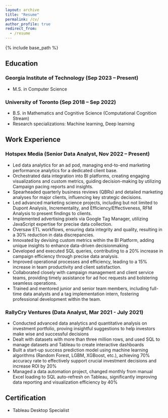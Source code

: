 ```yaml
---
layout: archive
title: "Resume"
permalink: /cv/
author_profile: true
redirect_from:
  - /resume
---
```


{% include base_path %}

## Education

### Georgia Institute of Technology (Sep 2023 – Present)  

- M.S. in Computer Science

### University of Toronto (Sep 2018 – Sep 2022)  

- B.S. in Mathematics and Cognitive Science (Computational Cognition Stream)
- Research specializations: Machine learning, Deep learning

## Work Experience

### Hotspex Media (Senior Data Analyst, Nov 2022 – Present) 
-	Led data analytics for an ad pod, managing end-to-end marketing performance analytics for a dedicated client base.
-	Orchestrated data integration into BI platforms, creating engaging visualizations and custom metrics, guiding decision-making by utilizing Campaign pacing reports and insights.
-	Spearheaded quarterly business reviews (QBRs) and detailed marketing analyses for major clients, influencing key strategic decisions.
-	Led advanced marketing science projects, including but not limited to Dupont Analysis, Incrementality, and Efficiency/Effectiveness, RFM Analysis to present findings to clients.
- Implemented advertising pixels via Google Tag Manager, utilizing JavaScript expertise for precise data collection.
- Oversaw ETL workflows, ensuring data integrity and quality, resulting in a 30% reduction in data discrepancies.
- Innovated by devising custom metrics within the BI Platform, adding unique insights to enhance data-driven decisionmaking
- Developed and executed SQL queries, contributing to a 20% increase in campaign efficiency through precise data analysis.
- Improved operational processes and efficiency, leading to a 15% increase in team productivity and client satisfaction.
- Collaborated closely with campaign management and client service teams, providing timely assistance for ad hoc requests and bolstering seamless operations.
- Trained and mentored junior and senior team members, including full-time data analysts and a tag implementation intern, fostering professional development within the team.



### RallyCry Ventures (Data Analyst, Mar 2021 - July 2021)  
- Conducted advanced data analytics and quantitative analysis on investment portfolio, proving insightful suggestions to help investors make wise and successful decisions
- Dealt with datasets with more than three million rows, and used SQL to manage datasets and Tableau to create interactive dashboards
- Built a start-up success prediction model using machine learning algorithms (Random Forest, LGBM, XGBoost, etc.), achieving 70% accuracy rate to effectively support crucial investment decisions and increase ROI by 20%
- Managed a data automation project, changed monthly from manual Excel loading to SQL auto-refresh on Tableau, significantly improving data reporting and visualization efficiency by 40%


## Certification

* Tableau Desktop Specialist


